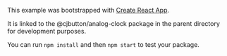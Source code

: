 This example was bootstrapped with [Create React App](https://github.com/facebook/create-react-app).

It is linked to the @cjbutton/analog-clock package in the parent directory for development purposes.

You can run `npm install` and then `npm start` to test your package.
